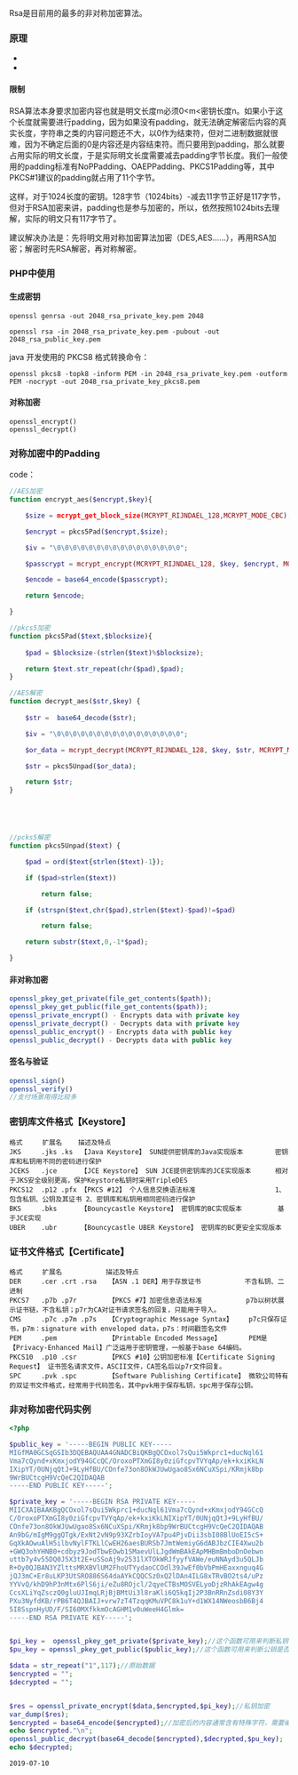 Rsa是目前用的最多的非对称加密算法。

### 原理

* [RSA算法原理（1）]: http://www.ruanyifeng.com/blog/2013/06/rsa_algorithm_part_one.html

* [RSAS算法原理（2）]: http://www.ruanyifeng.com/blog/2013/06/rsa_algorithm_part_one.html

  

#### 限制

RSA算法本身要求加密内容也就是明文长度m必须0<m<密钥长度n。如果小于这个长度就需要进行padding，因为如果没有padding，就无法确定解密后内容的真实长度，字符串之类的内容问题还不大，以0作为结束符，但对二进制数据就很难，因为不确定后面的0是内容还是内容结束符。而只要用到padding，那么就要占用实际的明文长度，于是实际明文长度需要减去padding字节长度。我们一般使用的padding标准有NoPPadding、OAEPPadding、PKCS1Padding等，其中PKCS#1建议的padding就占用了11个字节。

这样，对于1024长度的密钥。128字节（1024bits）-减去11字节正好是117字节，但对于RSA加密来讲，padding也是参与加密的，所以，依然按照1024bits去理解，实际的明文只有117字节了。

建议解决办法是：先将明文用对称加密算法加密（DES,AES……），再用RSA加密；解密时先RSA解密，再对称解密。

### PHP中使用

#### 生成密钥

```openssl genrsa -out 2048_rsa_private_key.pem 2048 ```

```openssl rsa -in 2048_rsa_private_key.pem -pubout -out 2048_rsa_public_key.pem ```

java 开发使用的 PKCS8 格式转换命令：

```openssl pkcs8 -topk8 -inform PEM -in 2048_rsa_private_key.pem -outform PEM -nocrypt -out 2048_rsa_private_key_pkcs8.pem```

#### 对称加密

```
openssl_encrypt()
openssl_decrypt() 
```

### 对称加密中的Padding

[对称加密算法的PKCS5和PKCS7填充]: https://zhiwei.li/text/2009/05/17/%E5%AF%B9%E7%A7%B0%E5%8A%A0%E5%AF%86%E7%AE%97%E6%B3%95%E7%9A%84pkcs5%E5%92%8Cpkcs7%E5%A1%AB%E5%85%85/	"对称加密算法的PKCS5和PKCS7"

code：

```php
//AES加密
function encrypt_aes($encrypt,$key){

    $size = mcrypt_get_block_size(MCRYPT_RIJNDAEL_128,MCRYPT_MODE_CBC);

    $encrypt = pkcs5Pad($encrypt,$size);

    $iv = "\0\0\0\0\0\0\0\0\0\0\0\0\0\0\0\0";

    $passcrypt = mcrypt_encrypt(MCRYPT_RIJNDAEL_128, $key, $encrypt, MCRYPT_MODE_CBC,$iv);

    $encode = base64_encode($passcrypt);

    return $encode;

}

//pkcs5加密
function pkcs5Pad($text,$blocksize){
  
    $pad = $blocksize-(strlen($text)%$blocksize);

    return $text.str_repeat(chr($pad),$pad);
}

//AES解密
function decrypt_aes($str,$key) {
  
    $str =  base64_decode($str);

    $iv = "\0\0\0\0\0\0\0\0\0\0\0\0\0\0\0\0";

    $or_data = mcrypt_decrypt(MCRYPT_RIJNDAEL_128, $key, $str, MCRYPT_MODE_CBC,$iv);

    $str = pkcs5Unpad($or_data);

    return $str;
}





//pcks5解密
function pkcs5Unpad($text) {

    $pad = ord($text{strlen($text)-1});

    if ($pad>strlen($text))

        return false;

    if (strspn($text,chr($pad),strlen($text)-$pad)!=$pad)

        return false;

    return substr($text,0,-1*$pad);

}
```

#### 非对称加密

```php
openssl_pkey_get_private(file_get_contents($path)); 
openssl_pkey_get_public(file_get_contents($path)); 
openssl_private_encrypt() - Encrypts data with private key
openssl_private_decrypt() - Decrypts data with private key
openssl_public_encrypt() - Encrypts data with public key
openssl_public_decrypt() - Decrypts data with public key
```

#### 签名与验证

```php
openssl_sign()
openssl_verify()
//支付场景用得比较多
```

### 密钥库文件格式【Keystore】

```
格式     扩展名    描述及特点
JKS     .jks .ks  【Java Keystore】 SUN提供密钥库的Java实现版本        密钥库和私钥用不同的密码进行保护
JCEKS   .jce      【JCE Keystore】 SUN JCE提供密钥库的JCE实现版本      相对于JKS安全级别更高，保护Keystore私钥时采用TripleDES
PKCS12  .p12 .pfx 【PKCS #12】 个人信息交换语法标准                    1、包含私钥、公钥及其证书 2、密钥库和私钥用相同密码进行保护
BKS     .bks      【Bouncycastle Keystore】 密钥库的BC实现版本         基于JCE实现
UBER    .ubr      【Bouncycastle UBER Keystore】 密钥库的BC更安全实现版本
```

### 证书文件格式【Certificate】

```
格式     扩展名           描述及特点
DER     .cer .crt .rsa   【ASN .1 DER】用于存放证书           不含私钥、二进制
PKCS7   .p7b .p7r        【PKCS #7】加密信息语法标准           p7b以树状展示证书链，不含私钥；p7r为CA对证书请求签名的回复，只能用于导入。
CMS     .p7c .p7m .p7s   【Cryptographic Message Syntax】    p7c只保存证书，p7m：signature with enveloped data，p7s：时间戳签名文件
PEM     .pem             【Printable Encoded Message】       PEM是【Privacy-Enhanced Mail】广泛运用于密钥管理，一般基于base 64编码。
PKCS10  .p10 .csr        【PKCS #10】公钥加密标准【Certificate Signing Request】 证书签名请求文件，ASCII文件，CA签名后以p7r文件回复。
SPC     .pvk .spc        【Software Publishing Certificate】 微软公司特有的双证书文件格式，经常用于代码签名，其中pvk用于保存私钥，spc用于保存公钥。
```

### 非对称加密代码实例

```php
<?php

$public_key = '-----BEGIN PUBLIC KEY-----
MIGfMA0GCSqGSIb3DQEBAQUAA4GNADCBiQKBgQCOxol7sQui5Wkprc1+ducNql61
Vma7cQynd+xKmxjodY94GCcQC/OroxoPTXmGI8y0ziGfcpvTVYqAp/ek+kxiKkLN
IXipYT/0UNjqQtJ+9LyHfBU/COnfe73on8OkWJUwUgao8Sx6NCuXSpi/KRmjk8bp
9WrBUCtcgH9VcQeC2QIDAQAB
-----END PUBLIC KEY-----';

$private_key = '-----BEGIN RSA PRIVATE KEY-----
MIICXAIBAAKBgQCOxol7sQui5Wkprc1+ducNql61Vma7cQynd+xKmxjodY94GCcQ
C/OroxoPTXmGI8y0ziGfcpvTVYqAp/ek+kxiKkLNIXipYT/0UNjqQtJ+9LyHfBU/
COnfe73on8OkWJUwUgao8Sx6NCuXSpi/KRmjk8bp9WrBUCtcgH9VcQeC2QIDAQAB
An9bG/mIgM9ggQTgk/ExNt2vN9p93XZrbIoyVA7pu4PjvDii3sbI08BlUoEI5cS+
GqXkAOwuAlH5ilbvNylFTKLlCwEH26aesBURSb7JmtWemiyG6dABJbzCIE4Xwu2b
+GWQ3ohYHNB0+cdbyz9JodTbwEOwb1SMaevUlLJgdWmBAkEApMHBmBmboDnOebwn
uttb7y4v55DQ0J5X3t2E+uSSoAj9v2531lXTOkWRJfyyfVAWe/euNNAyd3u5QLJb
R+Oy0QJBAN3YZlttsMRXBVlUM2FhoUTYydaoCCOdl39JwEf0bVbPmHEaxxnguq4G
jQJ3mC+Er8uLKP3UtSRO886S64daAYkCQQCSz0xQ2lDAn4ILG8xTRvBO2ts4/uPz
YYVvQ/khD9hP3nMtx6PlS6ji/eZu8ROjcl/2qyeCTBsMOSVELyoDjzRhAkEAgw4g
CcsXLiYqZsczQ0gluUJImqLRjBjBMtUi3l8raKli6Q5kqIj2P3BnRRnZsdi08Y3Y
PXu3NyfdKB/rPB6T4QJBAIJ+vrw7zT4TzqqKMuVPC8k1uY+d1WX14NWeosbB6Bj4
5I8SspnHyUD/F/SI60MXfkkmOcAGHM1v0uWeeH4Glmk=
-----END RSA PRIVATE KEY-----';


$pi_key =  openssl_pkey_get_private($private_key);//这个函数可用来判断私钥是否是可用的，可用返回资源id Resource id
$pu_key = openssl_pkey_get_public($public_key);//这个函数可用来判断公钥是否是可用的

$data = str_repeat("1",117);//原始数据
$encrypted = "";
$decrypted = "";


$res = openssl_private_encrypt($data,$encrypted,$pi_key);//私钥加密
var_dump($res);
$encrypted = base64_encode($encrypted);//加密后的内容通常含有特殊字符，需要编码转换下，在网络间通过url传输时要注意base64编码是否是url安全的
echo $encrypted."\n";
openssl_public_decrypt(base64_decode($encrypted),$decrypted,$pu_key);
echo $decrypted;
```

```2019-07-10```